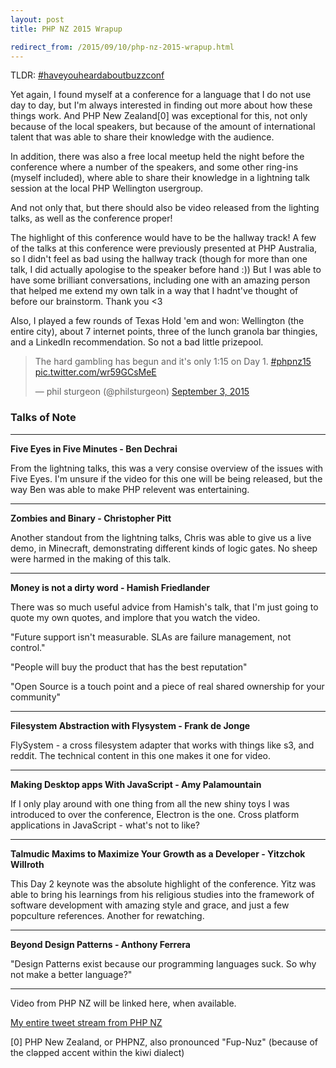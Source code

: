 ```yaml
---
layout: post
title: PHP NZ 2015 Wrapup

redirect_from: /2015/09/10/php-nz-2015-wrapup.html
---
```




TLDR: [#haveyouheardaboutbuzzconf](https://twitter.com/search?q=%23haveyouheardaboutbuzzconf&src=typd)


Yet again, I found myself at a conference for a language that I do not use day to day, but I'm always interested in finding out more about how these things work. And PHP New Zealand[0] was exceptional for this, not only because of the local speakers, but because of the amount of international talent that was able to share their knowledge with the audience. 

In addition, there was also a free local meetup held the night before the conference where a number of the speakers, and some other ring-ins (myself included), where able to share their knowledge in a lightning talk session at the local PHP Wellington usergroup. 

And not only that, but there should also be video released from the lighting talks, as well as the conference proper!

The highlight of this conference would have to be the hallway track! A few of the talks at this conference were previously presented at PHP Australia, so I didn't feel as bad using the hallway track (though for more than one talk, I did actually apologise to the speaker before hand :)) But I was able to have some brilliant conversations, including one with an amazing person that helped me extend my own talk in a way that I hadnt've thought of before our brainstorm. Thank you <3

Also, I played a few rounds of Texas Hold 'em and won: Wellington (the entire city), about 7 internet points, three of the lunch granola bar thingies, and a LinkedIn recommendation. So not a bad little prizepool.

<blockquote class="twitter-tweet" lang="en"><p lang="en" dir="ltr">The hard gambling has begun and it&#39;s only 1:15 on Day 1. <a href="https://twitter.com/hashtag/phpnz15?src=hash">#phpnz15</a> <a href="http://t.co/wr59GCsMeE">pic.twitter.com/wr59GCsMeE</a></p>&mdash; phil sturgeon (@philsturgeon) <a href="https://twitter.com/philsturgeon/status/639245600190541825">September 3, 2015</a></blockquote>
<script async src="//platform.twitter.com/widgets.js" charset="utf-8"></script>


### Talks of Note

---


**Five Eyes in Five Minutes - Ben Dechrai**

From the lightning talks, this was a very consise overview of the issues with Five Eyes. I'm unsure if the video for this one will be being released, but the way Ben was able to make PHP relevent was entertaining. 


---


**Zombies and Binary - Christopher Pitt**

Another standout from the lightning talks, Chris was able to give us a live demo, in Minecraft, demonstrating different kinds of logic gates. No sheep were harmed in the making of this talk. 


---


**Money is not a dirty word - Hamish Friedlander**

There was so much useful advice from Hamish's talk, that I'm just going to quote my own quotes, and implore that you watch the video.

"Future support isn't measurable. SLAs are failure management, not control."

"People will buy the product that has the best reputation"

"Open Source is a touch point and a piece of real shared ownership for your community"
 

---


**Filesystem Abstraction with Flysystem - Frank de Jonge**

FlySystem - a cross filesystem adapter that works with things like s3, and reddit. The technical content in this one makes it one for video. 


---


**Making Desktop apps With JavaScript - Amy Palamountain**

If I only play around with one thing from all the new shiny toys I was introduced to over the conference, Electron is the one. Cross platform applications in JavaScript - what's not to like?


---


**Talmudic Maxims to Maximize Your Growth as a Developer - Yitzchok Willroth**

This Day 2 keynote was the absolute highlight of the conference. Yitz was able to bring his learnings from his religious studies into the framework of software development with amazing style and grace, and just a few popculture references. Another for rewatching. 


---


**Beyond Design Patterns - Anthony Ferrera**


"Design Patterns exist because our programming languages suck. So why not make a better language?"


---



Video from PHP NZ will be linked here, when available. 

[My entire tweet stream from PHP NZ](https://twitter.com/search?f=tweets&vertical=default&q=from%3Aglasnt%20%23phpnz15&src=typd)

[0] PHP New Zealand, or PHPNZ, also pronounced "Fup-Nuz" (because of the clǝpped accent within the kiwi dialect)
